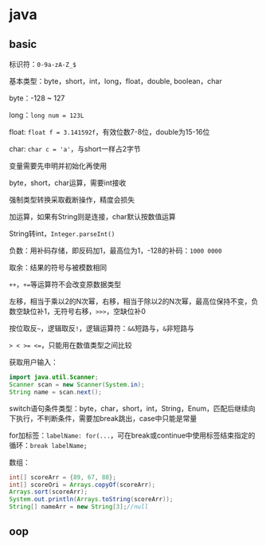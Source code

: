 # java

## basic

标识符：`0-9a-zA-Z_$`

基本类型：byte，short，int，long，float，double, boolean，char

byte：-128 ~ 127

long：`long num = 123L`

float: `float f = 3.141592f`，有效位数7-8位，double为15-16位

char: `char c = 'a'`，与short一样占2字节

变量需要先申明并初始化再使用

byte，short，char运算，需要int接收

强制类型转换采取截断操作，精度会损失

加运算，如果有String则是连接，char默认按数值运算

String转int，`Integer.parseInt()`

负数：用补码存储，即反码加1，最高位为1，-128的补码：`1000 0000`

取余：结果的符号与被模数相同

`++`，`+=`等运算符不会改变原数据类型

左移，相当于乘以2的N次幂，右移，相当于除以2的N次幂，最高位保持不变，负数空缺位补1，无符号右移，`>>>`，空缺位补0

按位取反`~`，逻辑取反`!`，逻辑运算符：`&&`短路与，`&`非短路与

`> < >= <=`，只能用在数值类型之间比较

获取用户输入：

```java
import java.util.Scanner;
Scanner scan = new Scanner(System.in);
String name = scan.next();
```

switch语句条件类型：byte，char，short，int，String，Enum，匹配后继续向下执行，不判断条件，需要加break跳出，case中只能是常量

for加标签：`labelName: for(...`，可在break或continue中使用标签结束指定的循环：`break labelName;`

数组：

```java
int[] scoreArr = {89, 67, 88};
int[] scoreOri = Arrays.copyOf(scoreArr);
Arrays.sort(scoreArr);
System.out.println(Arrays.toString(scoreArr));
String[] nameArr = new String[3];//null
```
## oop

